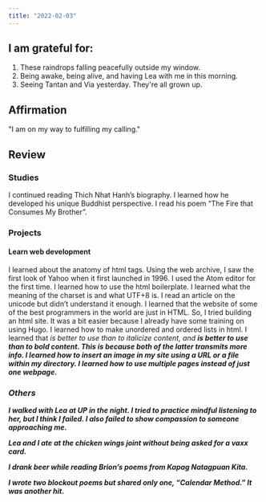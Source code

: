 ```yaml
---
title: "2022-02-03"
---
```

## I am grateful for:
1. These raindrops falling peacefully outside my window.
2. Being awake, being alive, and having Lea with me in this morning.
3. Seeing Tantan and Via yesterday. They're all grown up.

## Affirmation

"I am on my way to fulfilling my calling."

## Review

### Studies

I continued reading Thich Nhat Hanh’s biography. I learned how he developed his unique Buddhist perspective. I read his poem “The Fire that Consumes My Brother”.

### Projects

#### Learn web development

I learned about the anatomy of html tags. Using the web archive, I saw the first look of Yahoo when it first launched in 1996. I used the Atom editor for the first time. I learned how to use the html boilerplate. I learned what the meaning of the charset is and what UTF+8 is. I read an article on the unicode but didn’t understand it enough. I learned that the website of some of the best programmers in the world are just in HTML. So, I tried building an html site. It was a bit easier because I already have some training on using Hugo. I learned how to make unordered and ordered lists in html. I learned that <em> is better to use than <i> to italicize content, and <strong> is better to use than <b> to bold content. This is because both of the latter transmits more info. I learned how to insert an image in my site using a URL or a file within my directory. I learned how to use multiple pages instead of just one webpage.

### Others

I walked with Lea at UP in the night. I tried to practice mindful listening to her, but I think I failed. I also failed to show compassion to someone approaching me.

Lea and I ate at the chicken wings joint without being asked for a vaxx card.

I drank beer while reading Brion’s poems from Kapag Natagpuan Kita.

I wrote two blockout poems but shared only one, “Calendar Method.” It was another hit.
